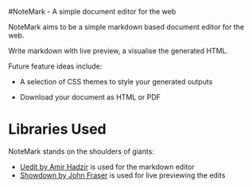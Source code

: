 #NoteMark - A simple document editor for the web

NoteMark aims to be a simple markdown based document editor for the web.

Write markdown with live preview, a visualise the generated HTML.

Future feature ideas include:

* A selection of CSS themes to style your generated outputs

* Download your document as HTML or PDF

# Libraries Used
NoteMark stands on the shoulders of giants:

* [Uedit by Amir Hadzir](https://github.com/amir-hadzic/uedit "") is used for the markdown editor
* [Showdown by John Fraser](http://softwaremaniacs.org/playground/showdown-highlight/ "") is used for live previewing the edits


